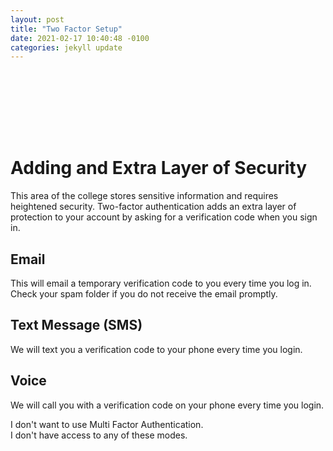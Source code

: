 ```yaml
---
layout: post
title: "Two Factor Setup"
date: 2021-02-17 10:40:48 -0100
categories: jekyll update
---
```


<div class="bg_acc flex justify_center texture_dust m-b_5">
<div class="b_n3 bg_primary br_3 br_circle br_solid br_white-9 flex_none m-b_n5 m-t_5 m-x_auto p_3 shadow_overlap-light c_white " style="width:100px;height:100px;align-content: center;justify-content: center;display: grid;">
<i class="fas fa-lock font_8 c_white"></i>
</div>
</div>
<div class="m-x_auto max-w_30 p-y_5 p-b_4">
<div class="reading-reading-typography">
<h1>Adding and Extra Layer of Security</h1>
<p class="font_1">This area of the college stores sensitive information and requires heightened security.  Two-factor authentication adds an extra layer of protection to your account by asking for a verification code when you sign in.</p>
</div>
</div>
<div class="flex align-stretch m-x_5:lg p-b_5">
    <div
         class="flex_none w_30 m-x_auto br_solid br_black-3 h:bg_primary-4 relative br_1 br_radius flex_column flex">
        <div class="p_4 p-t_5">
            <h2 class="lh_1 c_primary">Email</h2>
            <p class="font_0">This will email a temporary verification code to you every time you log in. Check your spam folder if you do not receive the email promptly.</p>
        </div>
        <div
             class="bg_black-5 c_white br-br_radius br-bl_radius br-t_1 br_solid br_black-3 m-t_auto flex justify_center text_center font_3 p-y_4 m-b_n1">
            <i class="m-t_2 far fa-circle"></i></div>
    </div>
    <div
         class="flex_none w_30 m-x_auto br_solid br_black-3 h:bg_primary-4 relative br_1 br_radius flex_column flex">
        <div class="p_4 p-t_5">
            <h2 class="lh_1 c_primary">Text Message (SMS)</h2>
            <p class="font_0">We will text you a verification code to your phone every time you login.</p>
        </div>
        <div
             class="bg_black-5 c_white br-br_radius br-bl_radius br-t_1 br_solid br_black-3 m-t_auto flex justify_center text_center font_3 p-y_4 m-b_n1">
            <i class="m-t_2 far fa-circle"></i></div>
    </div>
     <div
         class="flex_none w_30 m-x_auto br_solid br_black-3 h:bg_primary-4 relative br_1 br_radius flex_column flex">
        <div class="p_4 p-t_5">
            <h2 class="lh_1 c_primary">Voice
            </h2>
            <p class="font_0">We will call you with a verification code on your phone every time you login.</p>
        </div>
        <div
             class="bg_black-5 c_white br-br_radius br-bl_radius br-t_1 br_solid br_black-3 m-t_auto flex justify_center text_center font_3 p-y_4 m-b_n1">
            <i class="m-t_2 far fa-circle"></i>
        </div>
    </div>
</div>
<div class=" text_center p_3 m-t_auto">
<a class="link c_primary-n1">I don't want to use Multi Factor Authentication.</a></div>
<div class="br-t_1 br_solid br_black-3 bg_black-1 text_center p_3 m-t_auto shadow_n2">
<a class="link c_primary-n1">I don't have access to any of these modes.</a></div>
